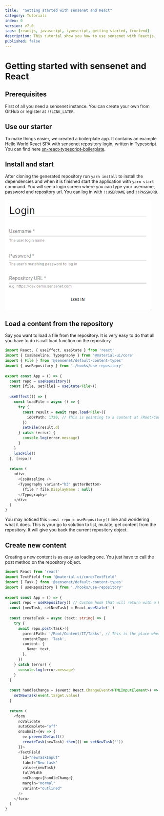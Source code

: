 ```yaml
---
title:  "Getting started with sensenet and React"
category: Tutorials
index: 0
version: v7.0
tags: [reactjs, javascript, typescript, getting started, frontend]
description: This tutorial show you how to use sensenet with Reactjs.
published: false
---
```


# Getting started with sensenet and React

## Prerequisites

First of all you need a sensenet instance. You can create your own from GitHub or register at `!!LINK_LATER`.

## Use our starter

To make things easier, we created a boilerplate app. It contains an example Hello World React SPA with sensenet repository login, written in Typescript. You can find here [sn-react-typescript-boilerplate](https://github.com/SenseNet/sn-client/tree/master/examples/sn-react-typescript-boilerplate).

## Install and start
 
After cloning the generated repository run `yarn install` to install the dependencies and when it is finished start the application with `yarn start` command. You will see a login screen where you can type your username, password and repository url. You can log in with `!!USERNAME` and `!!PASSWORD`.

![login screen](/img/posts/login-screen.png)

## Load a content from the repository

Say you want to load a file from the repository. It is very easy to do that all you have to do is call load function on the repository.

```typescript
import React, { useEffect, useState } from 'react'
import { CssBaseline, Typography } from '@material-ui/core'
import { File } from '@sensenet/default-content-types'
import { useRepository } from './hooks/use-repository'

export const App = () => {
  const repo = useRepository()
  const [file, setFile] = useState<File>()

  useEffect(() => {
    const loadFile = async () => {
      try {
        const result = await repo.load<File>({
          idOrPath: 1720, // This is pointing to a content at /Root/Content/IT/Document_Library/Calgary/SalesTraining.pptx
        })
        setFile(result.d)
      } catch (error) {
        console.log(error.message)
      }
    }
    loadFile()
  }, [repo])

  return (
    <div>
      <CssBaseline />
      <Typography variant="h3" gutterBottom>
        {file ? file.DisplayName : null}
      </Typography>
    </div>
  )
}
```

You may noticed this `const repo = useRepository()` line and wondering what it does. This is your go to solution to list, mutate, get content from the repository. It will give you back the current repository object.


## Create new content

Creating a new content is as easy as loading one. You just have to call the post method on the repository object.

```typescript
import React from 'react'
import TextField from '@material-ui/core/TextField'
import { Task } from '@sensenet/default-content-types'
import { useRepository } from './hooks/use-repository'

export const App = () => {
  const repo = useRepository() // Custom hook that will return with a Repository object
  const [newTask, setNewTask] = React.useState('')

  const createTask = async (text: string) => {
    try {
      await repo.post<Task>({
        parentPath: '/Root/Content/IT/Tasks', // This is the place where our content (Task) will be created
        contentType: 'Task',
        content: {
          Name: text,
        },
      })
    } catch (error) {
      console.log(error.message)
    }
  }

  const handleChange = (event: React.ChangeEvent<HTMLInputElement>) => {
    setNewTask(event.target.value)
  }

  return (
    <form
      noValidate
      autoComplete="off"
      onSubmit={ev => {
        ev.preventDefault()
        createTask(newTask).then(() => setNewTask(''))
      }}>
      <TextField
        id="newTaskInput"
        label="New task"
        value={newTask}
        fullWidth
        onChange={handleChange}
        margin="normal"
        variant="outlined"
      />
    </form>
  )
}
```